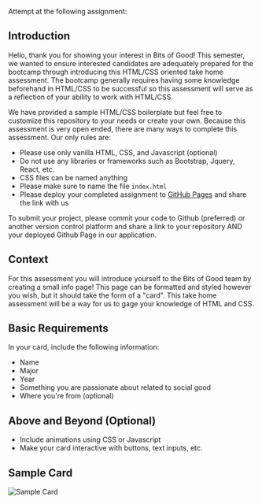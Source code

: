 Attempt at the following assignment:

## Introduction

Hello, thank you for showing your interest in Bits of Good! This semester, we wanted to ensure interested candidates are adequately prepared for the bootcamp through introducing this HTML/CSS oriented take home assessment. The bootcamp generally requires having some knowledge beforehand in HTML/CSS to be successful so this assessment will serve as a reflection of your ability to work with HTML/CSS.

We have provided a sample HTML/CSS boilerplate but feel free to customize this repository to your needs or create your own. Because this assessment is very open ended, there are many ways to complete this assessment. Our only rules are:

- Please use only vanilla HTML, CSS, and Javascript (optional)
- Do not use any libraries or frameworks such as Bootstrap, Jquery, React, etc.
- CSS files can be named anything
- Please make sure to name the file `index.html`
- Please deploy your completed assignment to [GitHub Pages](https://docs.github.com/en/pages/getting-started-with-github-pages/creating-a-github-pages-site) and share the link with us

To submit your project, please commit your code to Github (preferred) or another version control platform and share a link to your repository AND your deployed Github Page in our application.

## Context

For this assessment you will introduce yourself to the Bits of Good team by creating a small info page! This page can be formatted and styled however you wish, but it should take the form of a "card". This take home assessment will be a way for us to gage your knowledge of HTML and CSS.

## Basic Requirements

In your card, include the following information:

- Name
- Major
- Year
- Something you are passionate about related to social good
- Where you're from (optional)

## Above and Beyond (Optional)

- Include animations using CSS or Javascript
- Make your card interactive with buttons, text inputs, etc.

## Sample Card

![Sample Card](https://i.imgur.com/roVObwx.png)
